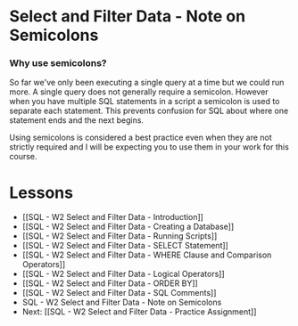 # Select and Filter Data - Note on Semicolons

### Why use semicolons?

So far we've only been executing a single query at a time but we could run more. A single query does not generally require a semicolon. However when you have multiple SQL statements in a script a semicolon is used to separate each statement. This prevents confusion for SQL about where one statement ends and the next begins.

Using semicolons is considered a best practice even when they are not strictly required and I will be expecting you to use them in your work for this course.

# Lessons
- [[SQL - W2 Select and Filter Data - Introduction]]
- [[SQL - W2 Select and Filter Data - Creating a Database]]
- [[SQL - W2 Select and Filter Data - Running Scripts]]
- [[SQL - W2 Select and Filter Data - SELECT Statement]]
- [[SQL - W2 Select and Filter Data - WHERE Clause and Comparison Operators]]
- [[SQL - W2 Select and Filter Data - Logical Operators]]
- [[SQL - W2 Select and Filter Data - ORDER BY]]
- [[SQL - W2 Select and Filter Data - SQL Comments]]
- SQL - W2 Select and Filter Data - Note on Semicolons
- Next: [[SQL - W2 Select and Filter Data - Practice Assignment]]